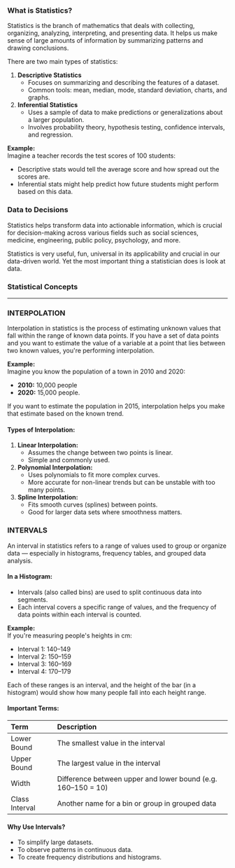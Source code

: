 ### What is Statistics?
Statistics is the branch of mathematics that deals with collecting, organizing, analyzing, interpreting, and presenting data. It helps us make sense of large amounts of information by summarizing patterns and drawing conclusions.

There are two main types of statistics:
1. **Descriptive Statistics**
    - Focuses on summarizing and describing the features of a dataset.
    - Common tools: mean, median, mode, standard deviation, charts, and graphs.  
2. **Inferential Statistics**
    - Uses a sample of data to make predictions or generalizations about a larger population.
    - Involves probability theory, hypothesis testing, confidence intervals, and regression.

**Example:**  
Imagine a teacher records the test scores of 100 students:
  - Descriptive stats would tell the average score and how spread out the scores are.
  - Inferential stats might help predict how future students might perform based on this data.  
### Data to Decisions
Statistics helps transform data into actionable information, which is crucial for decision-making across various fields such as social sciences, medicine, engineering, public policy, psychology, and more.  

Statistics is very useful, fun, universal in its applicability and crucial in our data-driven world. Yet the most important thing a statistician does is look at data.

### Statistical Concepts
---
### INTERPOLATION
Interpolation in statistics is the process of estimating unknown values that fall within the range of known data points. If you have a set of data points and you want to estimate the value of a variable at a point that lies between two known values, you're performing interpolation.  

**Example:**  
Imagine you know the population of a town in 2010 and 2020:
- **2010:** 10,000 people
- **2020:** 15,000 people.  

If you want to estimate the population in 2015, interpolation helps you make that estimate based on the known trend.  

#### Types of Interpolation:
1. **Linear Interpolation:**  
    - Assumes the change between two points is linear.
    - Simple and commonly used.
2. **Polynomial Interpolation:**  
    - Uses polynomials to fit more complex curves.
    - More accurate for non-linear trends but can be unstable with too many points.
3. **Spline Interpolation:**
    - Fits smooth curves (splines) between points.
    - Good for larger data sets where smoothness matters.  

### INTERVALS
An interval in statistics refers to a range of values used to group or organize data — especially in histograms, frequency tables, and grouped data analysis.
#### In a Histogram:
- Intervals (also called bins) are used to split continuous data into segments.
- Each interval covers a specific range of values, and the frequency of data points within each interval is counted.

**Example:**  
If you're measuring people's heights in cm:
- Interval 1: 140–149
- Interval 2: 150–159
- Interval 3: 160–169
- Interval 4: 170–179  

Each of these ranges is an interval, and the height of the bar (in a histogram) would show how many people fall into each height range.  

####  Important Terms:
|Term|Description|
|:---|:----------|
|Lower Bound|The smallest value in the interval|
|Upper Bound|The largest value in the interval|
|Width|Difference between upper and lower bound (e.g. 160–150 = 10)|
|Class Interval|Another name for a bin or group in grouped data|

####  Why Use Intervals?
- To simplify large datasets.
- To observe patterns in continuous data.
- To create frequency distributions and histograms.
